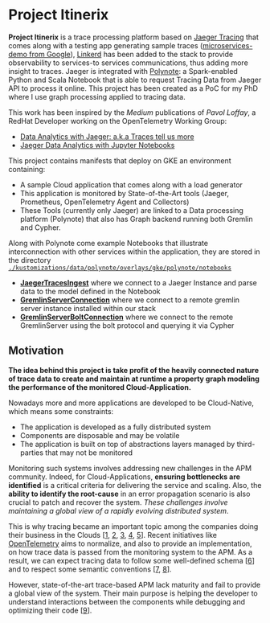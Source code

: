 # Project Itinerix

**Project Itinerix** is a trace processing platform based on [Jaeger Tracing](https://www.jaegertracing.io/) that comes along with a testing app generating sample traces ([microservices-demo from Google](https://github.com/GoogleCloudPlatform/microservices-demo)), [Linkerd](https://linkerd.io) has been added to the stack to provide observability to services-to services communications, thus adding more insight to traces.
Jaeger is integrated with [Polynote](https://polynote.org/): a Spark-enabled Python and Scala Notebook that is able to request Tracing Data from Jaeger API to process it online.
This project has been created as a PoC for my PhD where I use graph processing applied to tracing data.

This work has been inspired by the *Medium* publications of *Pavol Loffay*, a RedHat Developer working on the OpenTelemetry Working Group:

- [Data Analytics with Jaeger: a.k.a Traces tell us more](https://medium.com/jaegertracing/data-analytics-with-jaeger-aka-traces-tell-us-more-973669e6f848)
- [Jaeger Data Analytics with Jupyter Notebooks](https://medium.com/jaegertracing/jaeger-data-analytics-with-jupyter-notebooks-b094fa7ab769)

This project contains manifests that deploy on GKE an environment containing:

- A sample Cloud application that comes along with a load generator
- This application is monitored by State-of-the-Art tools (Jaeger, Prometheus, OpenTelemetry Agent and Collectors)
- These Tools (currently only Jaeger) are linked to a Data processing platform (Polynote) that also has Graph backend running both Gremlin and Cypher.

Along with Polynote come example Notebooks that illustrate interconnection with other services within the application, they are stored in the directory [`./kustomizations/data/polynote/overlays/gke/polynote/notebooks`](https://github.com/clement-casse/itinerix-project/tree/master/kustomizations/data/polynote/overlays/gke/polynote/notebooks)

- **[JaegerTracesIngest](https://kokes.github.io/nbviewer.js/viewer.html#aHR0cHM6Ly9naXRodWIuY29tL2NsZW1lbnQtY2Fzc2UvaXRpbmVyaXgtcHJvamVjdC9ibG9iL21hc3Rlci9rdXN0b21pemF0aW9ucy9ncmFwaGVyL3BvbHlub3RlL292ZXJsYXlzL2drZS9wb2x5bm90ZS9ub3RlYm9va3MvSmFlZ2VyVHJhY2VzSW5nZXN0LmlweW5i)** where we connect to a Jaeger Instance and parse data to the model defined in the Notebook
- **[GremlinServerConnection](https://kokes.github.io/nbviewer.js/viewer.html#aHR0cHM6Ly9naXRodWIuY29tL2NsZW1lbnQtY2Fzc2UvaXRpbmVyaXgtcHJvamVjdC9ibG9iL21hc3Rlci9rdXN0b21pemF0aW9ucy9ncmFwaGVyL3BvbHlub3RlL292ZXJsYXlzL2drZS9wb2x5bm90ZS9ub3RlYm9va3MvR3JlbWxpblNlcnZlckNvbm5lY3Rpb24uaXB5bmI=)** where we connect to a remote gremlin server instance installed within our stack
- **[GremlinServerBoltConnection](https://kokes.github.io/nbviewer.js/viewer.html#aHR0cHM6Ly9naXRodWIuY29tL2NsZW1lbnQtY2Fzc2UvaXRpbmVyaXgtcHJvamVjdC9ibG9iL21hc3Rlci9rdXN0b21pemF0aW9ucy9ncmFwaGVyL3BvbHlub3RlL292ZXJsYXlzL2drZS9wb2x5bm90ZS9ub3RlYm9va3MvR3JlbWxpblNlcnZlckJvbHRDb25uZWN0aW9uLmlweW5i)** where we connect to the remote GremlinServer using the bolt protocol and querying it via Cypher

## Motivation

**The idea behind this project is take profit of the heavily connected nature of trace data to create and maintain at runtime a property graph modeling the performance of the monitored Cloud-Application.**

Nowadays more and more applications are developed to be Cloud-Native, which means some constraints:

- The application is developed as a fully distributed system
- Components are disposable and may be volatile
- The application is built on top of abstractions layers managed by third-parties that may not be monitored

Monitoring such systems involves addressing new challenges in the APM community.
Indeed, for Cloud-Applications, **ensuring bottlenecks are identified** is a critical criteria for delivering the service and scaling.
Also, the **ability to identify the root-cause** in an error propagation scenario is also crucial to patch and recover the system.
*These challenges involve maintaining a global view of a rapidly evolving distributed system*.

This is why tracing became an important topic among the companies doing their business in the Clouds [[1], [2], [3], [4], [5]].
Recent initiatives like [OpenTelemetry](https://opentelemetry.io) aims to normalize, and also to provide an implementation, on how trace data is passed from the monitoring system to the APM.
As a result, we can expect tracing data to follow some well-defined schema [[6]] and to respect some semantic conventions [[7], [8]].

However, state-of-the-art trace-based APM lack maturity and fail to provide a global view of the system.
Their main purpose is helping the developer to understand interactions between the components while debugging and optimizing their code [[9]].

[1]: https://eng.uber.com/distributed-tracing/ "Uber evolution of tracing"
[2]: https://blog.twitter.com/engineering/en_us/a/2012/distributed-systems-tracing-with-zipkin.html "Twitter opensourced Zipkin"
[3]: https://ai.google/research/pubs/pub36356 "Google publication on Dapper"
[4]: https://www.usenix.org/system/files/osdi18-veeraraghavan.pdf "Facebook publication Maelstrom"
[5]: https://eng.lyft.com/envoy-joins-the-cncf-dc18baefbc22 "Lyft with Envoy-Proxy"
[6]: https://github.com/open-telemetry/opentelemetry-specification/blob/master/specification/api-tracing.md "OpenTelemetry Tracing API"
[7]: https://github.com/open-telemetry/opentelemetry-specification/blob/master/specification/data-resource-semantic-conventions.md "Resource Semantic Conventions"
[8]: https://github.com/open-telemetry/opentelemetry-specification/blob/master/specification/data-semantic-conventions.md#span-conventions "Span Semantic Conventions"
[9]: https://medium.com/@copyconstruct/distributed-tracing-weve-been-doing-it-wrong-39fc92a857df "Distributed Tracing — we’ve been doing it wrong Cindy Sridharan"
